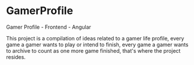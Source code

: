 # GamerProfile
Gamer Profile - Frontend - Angular

This project is a compilation of ideas related to a gamer life profile, every game a gamer wants to play or intend to finish, every game a gamer wants to archive to count as one more game finished, that's where the project resides.
